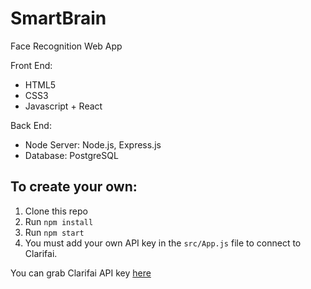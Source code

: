 # SmartBrain
Face Recognition Web App

Front End:
* HTML5
* CSS3
* Javascript + React

Back End:
* Node Server: Node.js, Express.js
* Database: PostgreSQL

## To create your own:
1. Clone this repo
2. Run `npm install`
3. Run `npm start`
4. You must add your own API key in the `src/App.js` file to connect to Clarifai.

You can grab Clarifai API key [here](https://www.clarifai.com/)
